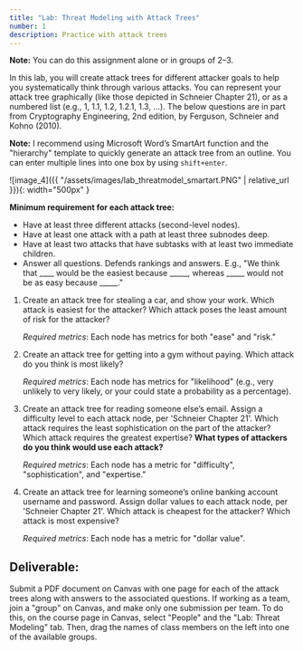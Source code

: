```yaml
---
title: "Lab: Threat Modeling with Attack Trees"
number: 1
description: Practice with attack trees
---
```

 
**Note:** You can do this assignment alone or in groups of 2–3.

In this lab, you will create attack trees for different attacker goals to help you systematically think through various attacks. You can represent your attack tree graphically (like those depicted in Schneier Chapter 21), or as a numbered list (e.g., 1, 1.1, 1.2, 1.2.1, 1.3, …). The below questions are in part from Cryptography Engineering, 2nd edition, by Ferguson, Schneier and Kohno (2010).

**Note:** I recommend using Microsoft Word’s SmartArt function and the "hierarchy" template to quickly generate an attack tree from an outline. You can enter multiple lines into one box by using `shift+enter`.

![image_4]({{ "/assets/images/lab_threatmodel_smartart.PNG" | relative_url }}){: width="500px" }

**Minimum requirement for each attack tree:**

*   Have at least three different attacks (second-level nodes).
*   Have at least one attack with a path at least three subnodes deep.
*   Have at least two attacks that have subtasks with at least two immediate children.
*   Answer all questions. Defends rankings and answers. E.g., "We think that \_\_\_\_ would be the easiest because \_\_\_\_\_, whereas \_\_\_\_\_ would not be as easy because \_\_\_\_\_." 

1.  Create an attack tree for stealing a car, and show your work. Which attack is easiest for the attacker? Which attack poses the least amount of risk for the attacker?
    
    _Required metrics_: Each node has metrics for both "ease" and "risk."

2.  Create an attack tree for getting into a gym without paying. Which attack do you think is most likely?
    
    _Required metrics_: Each node has metrics for "likelihood" (e.g., very unlikely to very likely, or your could state a probability as a percentage).
    
3.  Create an attack tree for reading someone else’s email. Assign a difficulty level to each attack node, per 'Schneier Chapter 21'. Which attack requires the least sophistication on the part of the attacker? Which attack requires the greatest expertise? **What types of attackers do you think would use each attack?**
    
    _Required metrics_: Each node has a metric for "difficulty", "sophistication", and "expertise."
    
4.  Create an attack tree for learning someone’s online banking account username and password. Assign dollar values to each attack node, per 'Schneier Chapter 21'. Which attack is cheapest for the attacker? Which attack is most expensive?

    _Required metrics_: Each node has a metric for "dollar value".
    
## Deliverable:

Submit a PDF document on Canvas with one page for each of the attack trees along with answers to the associated questions. If working as a team, join a "group" on Canvas, and make only one submission per team. To do this, on the course page in Canvas, select "People" and the "Lab: Threat Modeling" tab. Then, drag the names of class members on the left into one of the available groups.
